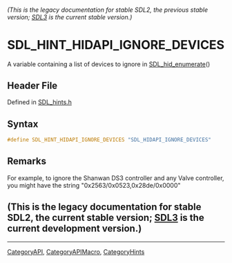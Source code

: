 ###### (This is the legacy documentation for stable SDL2, the previous stable version; [SDL3](https://wiki.libsdl.org/SDL3/) is the current stable version.)
# SDL_HINT_HIDAPI_IGNORE_DEVICES

A variable containing a list of devices to ignore in [SDL_hid_enumerate](SDL_hid_enumerate)()

## Header File

Defined in [SDL_hints.h](https://github.com/libsdl-org/SDL/blob/SDL2/include/SDL_hints.h)

## Syntax

```c
#define SDL_HINT_HIDAPI_IGNORE_DEVICES "SDL_HIDAPI_IGNORE_DEVICES"
```

## Remarks

For example, to ignore the Shanwan DS3 controller and any Valve controller,
you might have the string "0x2563/0x0523,0x28de/0x0000"

## (This is the legacy documentation for stable SDL2, the current stable version; [SDL3](https://wiki.libsdl.org/SDL3/) is the current development version.)



----
[CategoryAPI](CategoryAPI), [CategoryAPIMacro](CategoryAPIMacro), [CategoryHints](CategoryHints)

